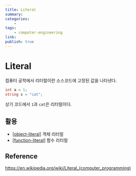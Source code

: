 ```yaml
---
title: Literal
summary: 
categories:
    - 
tags:
    - compoter-engineering
link: 
publish: true
---
```


# Literal

컴퓨터 공학에서 리터럴이란 소스코드에 고정된 값을 나타낸다.  

```csharp
int a = 1;
string s = "cat";
```

상기 코드에서 `1`과 `cat`은 리터럴이다.  

## 활용

- [[object-literal]] 객체 리터럴
- [[function-literal]] 함수 리터럴

## Reference

<https://en.wikipedia.org/wiki/Literal_(computer_programming)>

[//begin]: # "Autogenerated link references for markdown compatibility"
[object-literal]: ../language/javascript/object-literal.md "Object Literal"
[function-literal]: ../language/javascript/function-literal.md "Function Literal"
[//end]: # "Autogenerated link references"